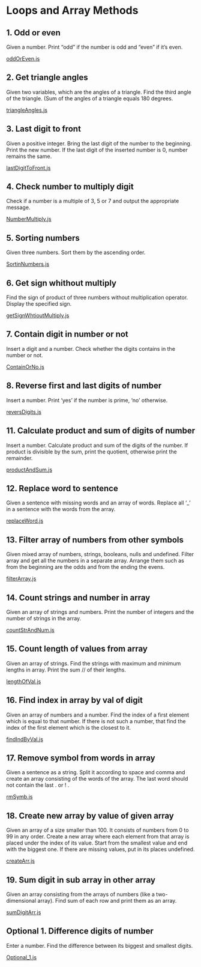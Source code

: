 # Loops and Array Methods

## 1. Odd or even

Given a number. Print “odd” if the number is odd and “even” if itʼs even.

[oddOrEven.js](oddOrEven.js)

## 2. Get triangle angles

Given two variables, which are the angles of a triangle. Find the third angle of the triangle. (Sum of the angles of a triangle equals 180 degrees.

[triangleAngles.js](triangleAngles.js)

## 3. Last digit to front

Given a positive integer. Bring the last digit of the number to the beginning. Print the new number. If
the last digit of the inserted number is 0, number remains the same.

[lastDigitToFront.js](lastDigitToFront.js)

## 4. Check number to multiply digit

Check if a number is a multiple of 3, 5 or 7 and output the appropriate message.

[NumberMultiply.js](NumberMultiply.js)

## 5. Sorting numbers

Given three numbers. Sort them by the ascending order.

[SortinNumbers.js](SortinNumber.js)

## 6. Get sign whithout multiply

Find the sign of product of three numbers without multiplication operator. Display the specified sign.

[getSignWhtioutMultiply.js](getSignWhtioutMultiply.js)

## 7. Contain digit in number or not

Insert a digit and a number. Check whether the digits contains in the number or not.

[ContainOrNo.js](ContainOrNo.js)

## 8. Reverse first and last digits of number

Insert a number. Print ‘yesʼ if the number is prime, ‘noʼ otherwise.

[reversDigits.js](reversDigits.js)

## 11. Calculate product and sum of digits of number

Insert a number. Calculate product and sum of the digits of the number. If product is divisible by the
sum, print the quotient, otherwise print the remainder.

[productAndSum.js](productAndSum.js)

## 12. Replace word to sentence

Given a sentence with missing words and an array of words. Replace all ‘_ʼ in a sentence with the
words from the array.

[replaceWord.js](replaceWord.js)

## 13. Filter array of numbers from other symbols

Given mixed array of numbers, strings, booleans, nulls and undefined. Filter array and get all the
numbers in a separate array. Arrange them such as from the beginning are the odds and from the
ending the evens.

[filterArray.js](filterArray.js)

## 14. Count strings and number in array

Given an array of strings and numbers. Print the number of integers and the number of strings in the
array.

[countStrAndNum.js](countStrAndNum.js)

## 15. Count length of values from array

Given an array of strings. Find the strings with maximum and minimum lengths in array. Print the sum
// of their lengths.

[lengthOfVal.js](lengthOfVal.js)

## 16. Find index in array by val of digit

Given an array of numbers and a number. Find the index of a first element which is equal to that
number. If there is not such a number, that find the index of the first element which is the closest to it.

[findIndByVal.js](findIndByVal.js)

## 17. Remove symbol from words in array

Given a sentence as a string. Split it according to space and comma and create an array consisting of
the words of the array. The last word should not contain the last . or ! .

[rmSymb.js](rmSymb.js)

## 18. Create new array by value of given array

Given an array of a size smaller than 100. It consists of numbers from 0 to 99 in any order. Create a
new array where each element from that array is placed under the index of its value. Start from the
smallest value and end with the biggest one. If there are missing values, put in its places undefined.

[createArr.js](createArr.js)

## 19. Sum digit in sub array in other array

Given an array consisting from the arrays of numbers (like a two-dimensional array). Find sum of each
row and print them as an array.

[sumDigitArr.js](sumDigitArr.js)

## Optional 1. Difference digits of number

Enter a number. Find the difference between its biggest and smallest digits.

[Optional_1.js](Optional_1.js)